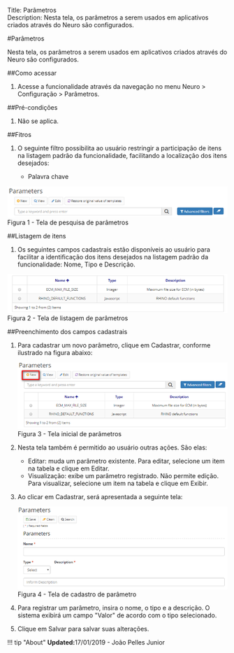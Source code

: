 Title: Parâmetros   
Description: Nesta tela, os parâmetros a serem usados em aplicativos criados através do Neuro são configurados.    

#Parâmetros  

Nesta tela, os parâmetros a serem usados em aplicativos criados através do Neuro são configurados.   

##Como acessar   
1. Acesse a funcionalidade através da navegação no menu Neuro > Configuração > Parâmetros.   

##Pré-condições    
1. Não se aplica.    

##Fitros    
1. O seguinte filtro possibilita ao usuário restringir a participação de itens na listagem padrão da funcionalidade, facilitando a localização dos itens desejados:    
 
     * Palavra chave    

![Screenshot](images/Parameters-search.png)    
Figura 1 - Tela de pesquisa de parâmetros    

##Listagem de itens    
1. Os seguintes campos cadastrais estão disponíveis ao usuário para facilitar a identificação dos itens desejados na listagem padrão da funcionalidade: Nome, Tipo e Descrição.    

![Screenshot](images/Parameters-Listing.png)   
Figura 2 - Tela de listagem de parâmetros    

##Preenchimento dos campos cadastrais    
1. Para cadastrar um novo parâmetro, clique em Cadastrar, conforme ilustrado na figura abaixo:  

    ![Screenshot](images/Parameters-home.png)  
    Figura 3 - Tela inicial de parâmetros  

2. Nesta tela também é permitido ao usuário outras ações. São elas:    
    
    - Editar: muda um parâmetro existente. Para editar, selecione um item na tabela e clique em Editar.   
    - Visualização: exibe um parâmetro registrado. Não permite edição. Para visualizar, selecione um item na tabela e clique em Exibir. 

3. Ao clicar em Cadastrar, será apresentada a seguinte tela:   

    ![Screenshot](images/Parameters-register.png)   
    Figura 4 - Tela de cadastro de parâmetro    

4. Para registrar um parâmetro, insira o nome, o tipo e a descrição. O sistema exibirá um campo "Valor" de acordo com o tipo selecionado.    
5. Clique em Salvar para salvar suas alterações.    


!!! tip "About"
    <b>Updated:</b>17/01/2019 - João Pelles Junior
